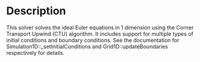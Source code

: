 # Description

This solver solves the ideal Euler equations in 1 dimension using the Corner
Transport Upwind (CTU) algorithm. It includes support for multiple types of
initial conditions and boundary conditions. See the documentation for
Simulation1D::_setInitialConditions and Grid1D::updateBoundaries respectively
for details.